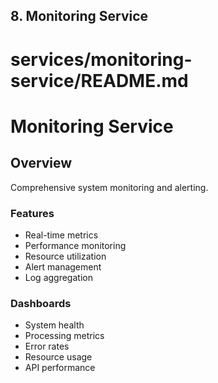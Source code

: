 ## 8. Monitoring Service
# services/monitoring-service/README.md
# Monitoring Service

## Overview
Comprehensive system monitoring and alerting.

### Features
- Real-time metrics
- Performance monitoring
- Resource utilization
- Alert management
- Log aggregation

### Dashboards
- System health
- Processing metrics
- Error rates
- Resource usage
- API performance